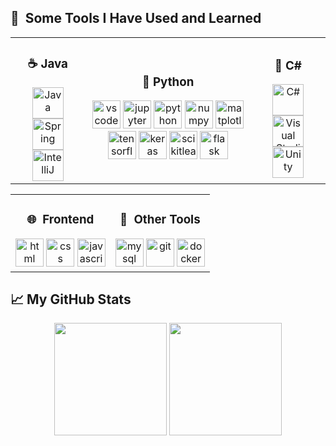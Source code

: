 <h2> 🚀 &nbsp;Some Tools I Have Used and Learned</h2>

<div align="center">
  <table>
    <tr>
      <td align="center";>
        <h3>☕ Java</h3>
        <img src="https://cdn.jsdelivr.net/gh/devicons/devicon/icons/java/java-original.svg" width="50" height="50" alt="Java" />
        <img src="https://cdn.jsdelivr.net/gh/devicons/devicon/icons/spring/spring-original.svg" width="50" height="50" alt="Spring" />
        <img src="https://cdn.jsdelivr.net/gh/devicons/devicon/icons/intellij/intellij-original.svg" width="50" height="50" alt="IntelliJ" />
      </td>
      <td align="center">
        <h3>🐍 Python</h3>
        <img src="https://cdn.jsdelivr.net/gh/devicons/devicon/icons/vscode/vscode-original.svg" alt="vscode" width="45" height="45"/>
        <img src="https://cdn.jsdelivr.net/gh/devicons/devicon@latest/icons/jupyter/jupyter-original-wordmark.svg" alt="jupyter" width="45" height="45"/>
        <img src="https://cdn.jsdelivr.net/gh/devicons/devicon@latest/icons/python/python-original.svg" alt="python" width="45" height="45"/>
        <img src="https://cdn.jsdelivr.net/gh/devicons/devicon@latest/icons/numpy/numpy-original.svg" alt="numpy" width="45" height="45"/>
        <img src="https://cdn.jsdelivr.net/gh/devicons/devicon@latest/icons/matplotlib/matplotlib-original.svg" alt="matplotlib" width="45" height="45"/>
        <img src="https://cdn.jsdelivr.net/gh/devicons/devicon@latest/icons/tensorflow/tensorflow-original.svg" alt="tensorflow" width="45" height="45"/>
        <img src="https://cdn.jsdelivr.net/gh/devicons/devicon@latest/icons/keras/keras-original.svg" alt="keras" width="45" height="45"/>
        <img src="https://cdn.jsdelivr.net/gh/devicons/devicon@latest/icons/scikitlearn/scikitlearn-original.svg" alt="scikitlearn" width="45" height="45"/>
        <img src="https://cdn.jsdelivr.net/gh/devicons/devicon@latest/icons/flask/flask-original-wordmark.svg" alt="flask" width="45" height="45"/>
      </td>
      <td align="center">
        <h3>🔷 C#</h3>
        <img src="https://cdn.jsdelivr.net/gh/devicons/devicon/icons/csharp/csharp-original.svg" width="50" height="50" alt="C#" />
        <img src="https://cdn.jsdelivr.net/gh/devicons/devicon/icons/visualstudio/visualstudio-original.svg" width="50" height="50" alt="Visual Studio" />
        <img src="https://cdn.jsdelivr.net/gh/devicons/devicon/icons/unity/unity-original.svg" width="50" height="50" alt="Unity" />
      </td>
    </tr>
  </table>
</div>

<div align="center">
  <table>
    <tr>
      <td align="center";>
        <h3>🌐 &nbsp;Frontend</h3>
        <img src="https://cdn.jsdelivr.net/gh/devicons/devicon@latest/icons/html5/html5-original-wordmark.svg" alt="html" width="45" height="45"/>
        <img src="https://cdn.jsdelivr.net/gh/devicons/devicon@latest/icons/css3/css3-original-wordmark.svg" alt="css" width="45" height="45"/>
        <img src="https://cdn.jsdelivr.net/gh/devicons/devicon@latest/icons/javascript/javascript-original.svg" alt="javascript" width="45" height="45"/>
      </td>
      <td align="center">
        <h3>🔧 &nbsp;Other Tools</h3>
        <img src="https://cdn.jsdelivr.net/gh/devicons/devicon@latest/icons/mysql/mysql-plain-wordmark.svg" alt="mysql" width="45" height="45"/>
        <img src="https://cdn.jsdelivr.net/gh/devicons/devicon@latest/icons/git/git-original.svg" alt="git" width="45" height="45"/>
        <img src="https://cdn.jsdelivr.net/gh/devicons/devicon@latest/icons/docker/docker-original.svg" alt="docker" width="45" height="45"/>
      </td>
    </tr>
  </table>
</div>

## 📈 **My GitHub Stats**

<div align="center">
  <img height="180em" src="https://github-readme-stats.vercel.app/api?username=Hampus&show_icons=true&hide_border=true&theme=radical" />
  <img height="180em" src="https://github-readme-stats.vercel.app/api/top-langs/?username=Hampus&layout=compact&hide_border=true&theme=radical" />
</div>
